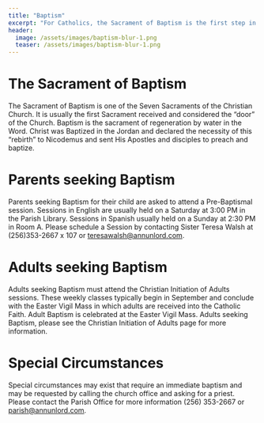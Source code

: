 ```yaml
---
title: "Baptism"
excerpt: "For Catholics, the Sacrament of Baptism is the first step in a lifelong journey of commitment and discipleship. Whether we are Baptized as infants or adults, Baptism is the Church’s way of celebrating and enacting the embrace of God."
header:
  image: /assets/images/baptism-blur-1.png
  teaser: /assets/images/baptism-blur-1.png
---
```


# The Sacrament of Baptism

The Sacrament of Baptism is one of the Seven Sacraments of the Christian Church. It is usually the first Sacrament received and considered the “door” of the Church. Baptism is the sacrament of regeneration by water in the Word. Christ was Baptized in the Jordan and declared the necessity of this “rebirth” to Nicodemus and sent His Apostles and disciples to preach and baptize.

# Parents seeking Baptism

Parents seeking Baptism for their child are asked to attend a Pre-Baptismal session. Sessions in English are usually held on a Saturday at 3:00 PM in the Parish Library. Sessions in Spanish usually held on a Sunday at 2:30 PM in Room A.  Please schedule a Session by contacting Sister Teresa Walsh at (256)353-2667 x 107 or teresawalsh@annunlord.com.

# Adults seeking Baptism

Adults seeking Baptism must attend the Christian Initiation of Adults sessions. These weekly classes typically begin in September and conclude with the Easter Vigil Mass in which adults are received into the Catholic Faith. Adult Baptism is celebrated at the Easter Vigil Mass. Adults seeking Baptism, please see the Christian Initiation of Adults page for more information.

# Special Circumstances

Special circumstances may exist that require an immediate baptism and may be requested by calling the church office and asking for a priest. Please contact the Parish Office for more information (256) 353-2667 or parish@annunlord.com.